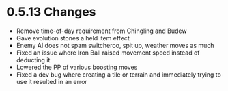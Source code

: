# 0.5.13 Changes #

* Remove time-of-day requirement from Chingling and Budew
* Gave evolution stones a held item effect
* Enemy AI does not spam switcheroo, spit up, weather moves as much
* Fixed an issue where Iron Ball raised movement speed instead of deducting it
* Lowered the PP of various boosting moves
* Fixed a dev bug where creating a tile or terrain and immediately trying to use it resulted in an error